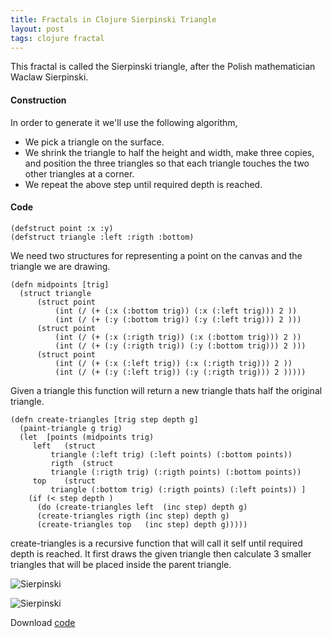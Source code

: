 ```yaml
---
title: Fractals in Clojure Sierpinski Triangle 
layout: post
tags: clojure fractal
---
```


This fractal is called the Sierpinski triangle, after the Polish
mathematician Waclaw Sierpinski.

####  Construction

In order to generate it we'll use the following algorithm,

 - We pick a triangle on the surface.
 - We shrink the triangle to half the height and width, make three
   copies, and position the three triangles so that each triangle
   touches the two other triangles at a corner.
 - We repeat the above step until required depth is reached.

#### Code

    (defstruct point :x :y)
    (defstruct triangle :left :rigth :bottom)

We need two structures for representing a point on the canvas and the
triangle we are drawing.

    (defn midpoints [trig]
      (struct triangle 
	      (struct point
		      (int (/ (+ (:x (:bottom trig)) (:x (:left trig))) 2 ))
		      (int (/ (+ (:y (:bottom trig)) (:y (:left trig))) 2 )))
	      (struct point
		      (int (/ (+ (:x (:rigth trig)) (:x (:bottom trig))) 2 ))
		      (int (/ (+ (:y (:rigth trig)) (:y (:bottom trig))) 2 )))
	      (struct point
		      (int (/ (+ (:x (:left trig)) (:x (:rigth trig))) 2 ))
		      (int (/ (+ (:y (:left trig)) (:y (:rigth trig))) 2 )))))

Given a triangle this function will return a new triangle thats half the
original triangle.

    (defn create-triangles [trig step depth g]
      (paint-triangle g trig)
      (let  [points (midpoints trig) 
	     left   (struct 
		     triangle (:left trig) (:left points) (:bottom points))
             rigth  (struct 
		     triangle (:rigth trig) (:rigth points) (:bottom points))
	     top    (struct 
		     triangle (:bottom trig) (:rigth points) (:left points)) ]
        (if (< step depth )
          (do (create-triangles left  (inc step) depth g)
	      (create-triangles rigth (inc step) depth g)
	      (create-triangles top   (inc step) depth g)))))

create-triangles is a recursive function that will call it self until
required depth is reached. It first draws the given triangle then
calculate 3 smaller triangles that will be placed inside the parent
triangle.

![Sierpinski](/images/post/sierpinski1.png)

![Sierpinski](/images/post/sierpinski2.png)

Download [code](/code/clojure/sierpinski.clj)
